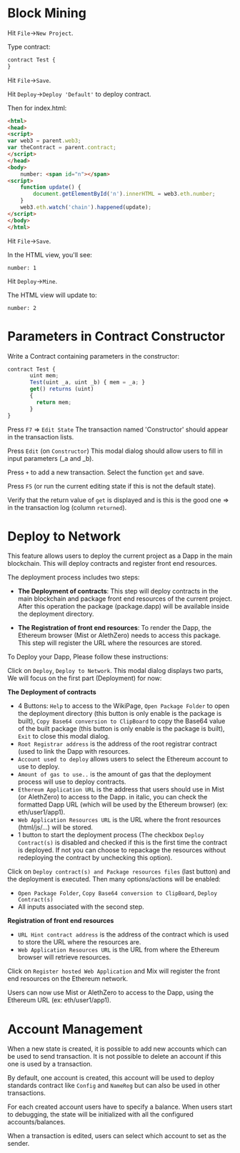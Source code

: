 # Block Mining

Hit `File`->`New Project`.

Type contract:

```javascript
contract Test {
}
```

Hit `File`->`Save`.

Hit `Deploy`->`Deploy 'Default'` to deploy contract.

Then for index.html:

```html
<html>
<head>
<script>
var web3 = parent.web3;
var theContract = parent.contract;
</script>
</head>
<body>
	number: <span id="n"></span>
<script>
	function update() {
		document.getElementById('n').innerHTML = web3.eth.number;
	}
	web3.eth.watch('chain').happened(update);
</script>
</body>
</html>
```

Hit `File`->`Save`.

In the HTML view, you'll see:

```
number: 1
```

Hit `Deploy`->`Mine`.

The HTML view will update to:

```
number: 2
```

# Parameters in Contract Constructor

Write a Contract containing parameters in the constructor:

```javascript
contract Test {
       uint mem;
       Test(uint _a, uint _b) { mem = _a; }
       get() returns (uint)
       {
         return mem;
       }
}
```

Press `F7` => `Edit State`
The transaction named 'Constructor' should appear in the transaction lists.

Press `Edit` (on `Constructor`)
This modal dialog should allow users to fill in input parameters (_a and _b).

Press `+` to add a new transaction. Select the function `get` and save.

Press `F5` (or run the current editing state if this is not the default state).

Verify that the return value of `get` is displayed and is this is the good one => in the transaction log (column `returned`).


# Deploy to Network

This feature allows users to deploy the current project as a Dapp in the main blockchain.
This will deploy contracts and register front end resources.

The deployment process includes two steps: 
 - **The Deployment of contracts**:
This step will deploy contracts in the main blockchain and package front end resources of the current project. After this operation the package (package.dapp) will be available inside the deployment directory.

 - **The Registration of front end resources**:
To render the Dapp, the Ethereum browser (Mist or AlethZero) needs to access this package. This step will register the URL where the resources are stored.

To Deploy your Dapp, Please follow these instructions:

Click on `Deploy`, `Deploy to Network`.
This modal dialog displays two parts, We will focus on the first part (Deployment) for now:
 
 **The Deployment of contracts**
 - 4 Buttons: `Help` to access to the WikiPage, `Open Package Folder` to open the deployment directory (this button is only enable is the package is built), `Copy Base64 conversion to ClipBoard` to copy the Base64 value of the built package (this button is only enable is the package is built), `Exit` to close this modal dialog.   
 - `Root Registrar address` is the address of the root registrar contract (used to link the Dapp with resources.
 - `Account used to deploy` allows users to select the Ethereum account to use to deploy.
 - `Amount of gas to use..` is the amount of gas that the deployment process will use to deploy contracts.
 - `Ethereum Application URL` is the address that users should use in Mist (or AlethZero) to access to the Dapp. in italic, you can check the formatted Dapp URL (which will be used by the Ethereum browser)
(ex: eth/user1/app1).
 - `Web Application Resources URL` is the URL where the front resources (html/js/...) will be stored.
 - 1 button to start the deployment process (The checkbox `Deploy Contract(s)` is disabled and checked if this is the first time the contract is deployed. If not you can choose to repackage the resources without redeploying the contract by unchecking this option).

Click on `Deploy contract(s) and Package resources files` (last button) and the deployment is executed.
Then many options/actions will be enabled: 
 - `Open Package Folder`, `Copy Base64 conversion to ClipBoard`, `Deploy Contract(s)` 
 - All inputs associated with the second step.
 
**Registration of front end resources**
 - `URL Hint contract address` is the address of the contract which is used to store the URL where the resources are.
 - `Web Application Resources URL` is the URL from where the Ethereum browser will retrieve resources.

Click on `Register hosted Web Application` and Mix will register the front end resources on the Ethereum network.

Users can now use  Mist or AlethZero to access to the Dapp, using the Ethereum URL (ex: eth/user1/app1).

# Account Management

When a new state is created, it is possible to add new accounts which can be used to send transaction.
It is not possible to delete an account if this one is used by a transaction.

By default, one account is created, this account will be used to deploy standards contract like `Config` and `NameReg` but can also be used in other transactions.

For each created account users have to specify a balance. When users start to debugging, the state will 
be initialized with all the configured accounts/balances.

When a transaction is edited, users can select which account to set as the sender.